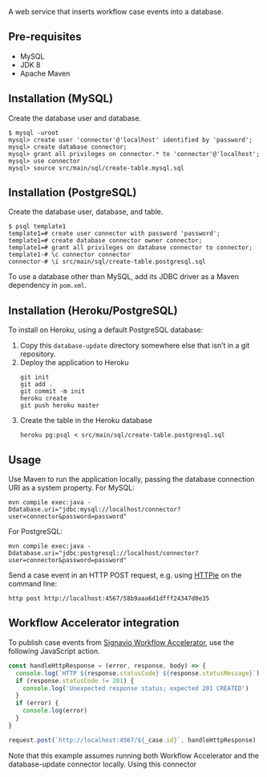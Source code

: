 A web service that inserts workflow case events into a database.


## Pre-requisites

* MySQL
* JDK 8
* Apache Maven

## Installation (MySQL)

Create the database user and database.

```
$ mysql -uroot
mysql> create user 'connector'@'localhost' identified by 'password';
mysql> create database connector;
mysql> grant all privileges on connector.* to 'connector'@'localhost';
mysql> use connector
mysql> source src/main/sql/create-table.mysql.sql
```

## Installation (PostgreSQL)

Create the database user, database, and table.

```
$ psql template1
template1=# create user connector with password 'password';
template1=# create database connector owner connector;
template1=# grant all privileges on database connector to connector;
template1-# \c connector connector
connector-# \i src/main/sql/create-table.postgresql.sql
```

To use a database other than MySQL, add its JDBC driver as a Maven dependency in `pom.xml`.

## Installation (Heroku/PostgreSQL)

To install on Heroku, using a default PostgreSQL database:

1. Copy this `database-update` directory somewhere else that isn’t in a git repository.
1. Deploy the application to Heroku
   ```
   git init
   git add .
   git commit -m init
   heroku create
   git push heroku master
   ```
1. Create the table in the Heroku database
   ```
   heroku pg:psql < src/main/sql/create-table.postgresql.sql
   ```

## Usage

Use Maven to run the application locally, passing the database connection URI as a system property.
For MySQL:

    mvn compile exec:java -Ddatabase.uri="jdbc:mysql://localhost/connector?user=connector&password=password"

For PostgreSQL:

    mvn compile exec:java -Ddatabase.uri="jdbc:postgresql://localhost/connector?user=connector&password=password"

Send a case event in an HTTP POST request, e.g. using [HTTPie](https://httpie.org/) on the command line:

    http post http://localhost:4567/58b9aaa6d1dfff24347d0e35

## Workflow Accelerator integration

To publish case events from [Signavio Workflow Accelerator](https://www.signavio.com/products/workflow-accelerator/), use the following JavaScript action.

```javascript
const handleHttpResponse = (error, response, body) => {
  console.log(`HTTP ${response.statusCode} ${response.statusMessage}`)
  if (response.statusCode != 201) {
    console.log('Unexpected response status; expected 201 CREATED')
  }
  if (error) {
    console.log(error)
  }
}

request.post(`http://localhost:4567/${_case.id}`, handleHttpResponse)
```

Note that this example assumes running both Workflow Accelerator and the database-update connector locally.
Using this connector
